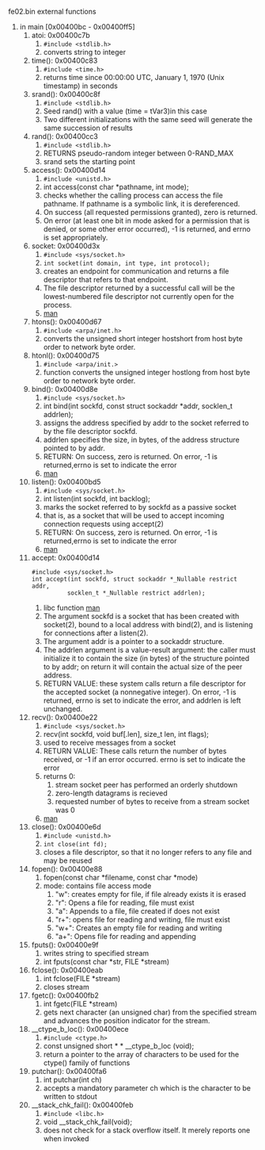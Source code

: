 fe02.bin external functions 

1. in main [0x00400bc - 0x00400ff5]
    1. atoi: 0x00400c7b
        1. `#include <stdlib.h>` 
        2. converts string to integer
    2. time(): 0x00400c83
        1. `#include <time.h>`
        2. returns time since 00:00:00 UTC, January 1, 1970 (Unix timestamp) in seconds
    3. srand(): 0x00400c8f
        1. `#include <stdlib.h>`
        2. Seed rand() with a value (time = tVar3)in this case
        3. Two different initializations with the same seed will generate the same succession of results
    4. rand(): 0x00400cc3
        1. `#include <stdlib.h>`
        2. RETURNS pseudo-random integer between 0-RAND_MAX
        3. srand sets the starting point
    5. access(): 0x00400d14
        1. `#include <unistd.h>`
        2. int access(const char *pathname, int mode);
        3. checks whether the calling process can access the file pathname. If pathname is a symbolic link, it is dereferenced.
        4. On success (all requested permissions granted), zero is returned. 
        5. On error (at least one bit in mode asked for a permission that is denied, or some other error occurred), -1 is returned, and errno is set appropriately.
    6. socket: 0x00400d3x
        1. `#include <sys/socket.h>`
        2. `int socket(int domain, int type, int protocol);`
        3. creates an endpoint for communication and returns a file descriptor that refers to that endpoint.  
        4. The file descriptor returned by a successful call will be the lowest-numbered file descriptor not currently open for the process.
        5. [man](https://man7.org/linux/man-pages/man2/socket.2.html)
    7. htons(): 0x00400d67
        1. `#include <arpa/inet.h>`
        2. converts the unsigned short integer hostshort from host byte order to network byte order.
    8. htonl(): 0x00400d75
        1. `#include <arpa/init.>`
        2. function converts the unsigned integer hostlong from host byte order to network byte order.
    9. bind(): 0x00400d8e
        1. `#include <sys/socket.h>`
        2. int bind(int sockfd, const struct sockaddr *addr, socklen_t addrlen);
        3. assigns the address specified by addr to the socket referred to by the file descriptor sockfd. 
        4. addrlen specifies the size, in bytes, of the address structure pointed to by addr.
        5. RETURN:  On success, zero is returned.  On error, -1 is returned,errno is set to indicate the error
        6. [man](https://man7.org/linux/man-pages/man2/bind.2.html)
    10. listen(): 0x00400bd5
        1. `#include <sys/socket.h>`
        2. int listen(int sockfd, int backlog);
        3. marks the socket referred to by sockfd as a passive socket
        4. that is, as a socket that will be used to accept incoming connection requests using accept(2)
        5. RETURN:  On success, zero is returned.  On error, -1 is returned,errno is set to indicate the error
        6. [man](https://man7.org/linux/man-pages/man2/listen.2.html)
    11. accept: 0x00400d14
        ```
        #include <sys/socket.h>
        int accept(int sockfd, struct sockaddr *_Nullable restrict addr,
                  socklen_t *_Nullable restrict addrlen);
        ```
        1. libc function [man](https://man7.org/linux/man-pages/man2/accept.2.html)
        2. The argument sockfd is a socket that has been created with
            socket(2), bound to a local address with bind(2), and is
            listening for connections after a listen(2).
        3. The argument addr is a pointer to a sockaddr structure.
        4. The addrlen argument is a value-result argument: the caller must
            initialize it to contain the size (in bytes) of the structure
            pointed to by addr; on return it will contain the actual size of
            the peer address.
        5. RETURN VALUE: these system calls return a file descriptor for the
            accepted socket (a nonnegative integer).  On error, -1 is
            returned, errno is set to indicate the error, and addrlen is left
            unchanged.
    12. recv(): 0x00400e22
        1. `#include <sys/socket.h>`
        2. recv(int sockfd, void buf[.len], size_t len, int flags);
        3. used to receive messages from a socket
        4. RETURN VALUE: These calls return the number of bytes received, or -1 if an error occurred. errno is set to indicate the error
        5. returns 0: 
            1. stream socket peer has performed an orderly shutdown
            2. zero-length datagrams is recieved
            3. requested number of bytes to receive from a stream socket was 0
        6. [man](https://man7.org/linux/man-pages/man2/recv.2.html)
    13. close(): 0x00400e6d
        1. `#include <unistd.h>`
        2. `int close(int fd);`
        3. closes a file descriptor, so that it no longer refers to any file and may be reused
    14. fopen(): 0x00400e88
        1. fopen(const char *filename, const char *mode)
        2. mode: contains file access mode
            1. "w": creates empty for file, if file already exists it is erased
            2. "r": Opens a file for reading, file must exist
            3. "a": Appends to a file, file created if does not exist
            4. "r+": opens file for reading and writing, file must exist
            5. "w+": Creates an empty file for reading and writing
            6. "a+": Opens file for reading and appending
    15. fputs(): 0x00400e9f
        1. writes string to specified stream
        2. int fputs(const char *str, FILE *stream)
    16. fclose(): 0x00400eab
        1. int fclose(FILE *stream)
        2. closes stream
    17. fgetc(): 0x00400fb2
        1. int fgetc(FILE *stream)
        2. gets next character (an unsigned char) from the specified stream and advances the position indicator for the stream.
    18. __ctype_b_loc(): 0x00400ece
        1. `#include <ctype.h>`
        2. const unsigned short * * __ctype_b_loc (void);
        3. return a pointer to the array of characters to be used for the ctype() family of functions
    19. putchar(): 0x00400fa6
        1. int putchar(int ch)
        2. accepts a mandatory parameter ch which is the character to be written to stdout
    20. __stack_chk_fail(): 0x00400feb
        1. `#include <libc.h>`
        2. void __stack_chk_fail(void);
        3. does not check for a stack overflow itself. It merely reports one when invoked




























